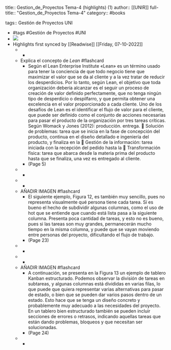 title:: Gestion_de_Proyectos Tema-4 (highlights) (1)
author:: [[UNIR]]
full-title:: "Gestion_de_Proyectos Tema-4"
category:: #books

tags:: Gestión de Proyectos UNI

- #tags #Gestión de Proyectos #UNI
- ![](https://readwise-assets.s3.amazonaws.com/media/uploaded_book_covers/profile_22942/06ecbadb-a815-4f95-9f77-85f265f99af6.jpg)
- Highlights first synced by [[Readwise]] [[Friday, 07-10-2022]]
	- -
	- Explica el concepto de *Lean* #flashcard
		- Según  el  Lean  Enterprise  Institute  «Lean»  es  un  término  usado  para  tener  la conciencia de que todo negocio tiene que maximizar el valor que se da al cliente y a la vez tratar de reducir los desperdicios. Por  lo  tanto,  según  Lean,  el  objetivo  que  toda  organización  debería  alcanzar  es  el seguir un proceso de creación de valor definido perfectamente, que no tenga ningún tipo de desperdicio o despilfarro, y que permita obtener una excelencia en el valor proporcionado a cada cliente. Uno de los desafíos de Lean es el identificar el flujo de valor para el cliente, que puede ser definido como el conjunto de acciones necesarias para pasar el producto de la organización por tres tareas críticas. Según Womack y Jones (2012): producción. entrega.   Solución de problemas: tarea que se inicia en la fase de concepción del producto, continua  en  el  diseño  detallado  e  ingeniería  del  producto,  y  finaliza  en  la   Gestión  de  la  información:  tarea  iniciada  con  la  recepción  del  pedido  hasta  la   Transformación  física:  tarea  que  abarca  desde  la  materia  prima  del  producto hasta que se finaliza, una vez es entregado al cliente.
		- (Page 5)
	- -
	- -
	- AÑADIR IMAGEN #flashcard
		- El  siguiente  ejemplo,  Figura  12,  es  también  muy  sencillo,  pues  no  representa visualmente qué persona tiene cada tarea. Sí es bueno el hecho de subdividir algunas columnas,  como  el  uso  de  hot  que  se  entiende  que  cuando  está  lista  pasa  a  la siguiente columna. Presenta poca cantidad de tareas, y esto no es bueno, pues si las tareas son muy grandes, permanecerán mucho tiempo en la misma columna, y puede que se vayan moviendo entre personas del proyecto, dificultando el flujo de trabajo.
		- (Page 23)
	- -
	- -
	- AÑADIR IMAGEN #flashcard
		- A  continuación,  se  presenta  en  la  Figura  13  un  ejemplo  de  tablero  Kanban estructurado.  Podemos  observar  la  división  de  tareas  en  subtareas,  y  algunas columnas está divididas en varias filas, lo que puede que quiera representar varias alternativas para pasar de estado, o bien que se pueden dar varios pasos dentro de un  estado.  Esto  hace  que  se  tenga  un  diseño  concreto  y  probablemente  muy adecuado a las necesidades del proyecto. En un tablero bien estructurado también se pueden incluir secciones de errores o retrasos, indicando aquellas tareas que están dando problemas, bloqueos y que necesitan ser solucionadas.
		- (Page 24)
	- -